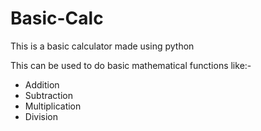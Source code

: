 # Basic-Calc
This is a basic calculator made using python

This can be used to do basic mathematical functions like:-
  - Addition
  - Subtraction
  - Multiplication
  - Division

